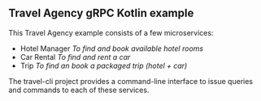 ## Travel Agency gRPC Kotlin example

This Travel Agency example consists of a few microservices:
- Hotel Manager
  _To find and book available hotel rooms_
- Car Rental
  _To find and rent a car_
- Trip
  _To find an book a packaged trip (hotel + car)_

The travel-cli project provides a command-line interface to issue queries and commands to each of these services.
